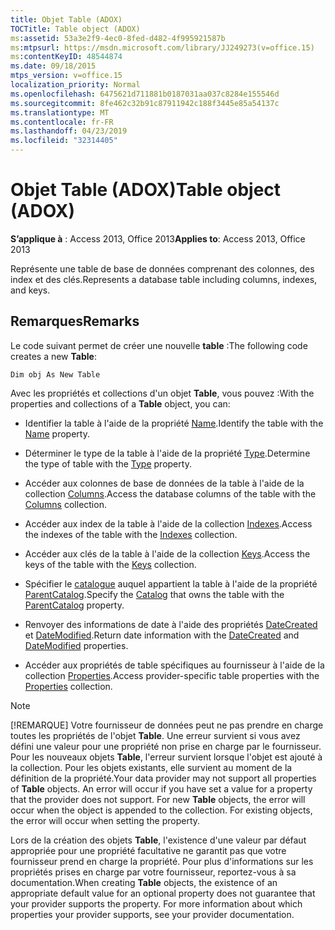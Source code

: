 ```yaml
---
title: Objet Table (ADOX)
TOCTitle: Table object (ADOX)
ms:assetid: 53a3e2f9-4ec0-8fed-d482-4f995921587b
ms:mtpsurl: https://msdn.microsoft.com/library/JJ249273(v=office.15)
ms:contentKeyID: 48544874
ms.date: 09/18/2015
mtps_version: v=office.15
localization_priority: Normal
ms.openlocfilehash: 6475621d711881b0187031aa037c8284e155546d
ms.sourcegitcommit: 8fe462c32b91c87911942c188f3445e85a54137c
ms.translationtype: MT
ms.contentlocale: fr-FR
ms.lasthandoff: 04/23/2019
ms.locfileid: "32314405"
---
```

# <a name="table-object-adox"></a><span data-ttu-id="8e079-102">Objet Table (ADOX)</span><span class="sxs-lookup"><span data-stu-id="8e079-102">Table object (ADOX)</span></span>

<span data-ttu-id="8e079-103">**S’applique à** : Access 2013, Office 2013</span><span class="sxs-lookup"><span data-stu-id="8e079-103">**Applies to**: Access 2013, Office 2013</span></span>

<span data-ttu-id="8e079-104">Représente une table de base de données comprenant des colonnes, des index et des clés.</span><span class="sxs-lookup"><span data-stu-id="8e079-104">Represents a database table including columns, indexes, and keys.</span></span>

## <a name="remarks"></a><span data-ttu-id="8e079-105">Remarques</span><span class="sxs-lookup"><span data-stu-id="8e079-105">Remarks</span></span>

<span data-ttu-id="8e079-106">Le code suivant permet de créer une nouvelle **table** :</span><span class="sxs-lookup"><span data-stu-id="8e079-106">The following code creates a new **Table**:</span></span>

`Dim obj As New Table`

<span data-ttu-id="8e079-107">Avec les propriétés et collections d'un objet **Table**, vous pouvez :</span><span class="sxs-lookup"><span data-stu-id="8e079-107">With the properties and collections of a **Table** object, you can:</span></span>

- <span data-ttu-id="8e079-108">Identifier la table à l'aide de la propriété [Name](name-property-adox.md).</span><span class="sxs-lookup"><span data-stu-id="8e079-108">Identify the table with the [Name](name-property-adox.md) property.</span></span>

- <span data-ttu-id="8e079-109">Déterminer le type de la table à l'aide de la propriété [Type](https://docs.microsoft.com/office/vba/access/concepts/miscellaneous/type-property-tableadox).</span><span class="sxs-lookup"><span data-stu-id="8e079-109">Determine the type of table with the [Type](https://docs.microsoft.com/office/vba/access/concepts/miscellaneous/type-property-tableadox) property.</span></span>

- <span data-ttu-id="8e079-110">Accéder aux colonnes de base de données de la table à l'aide de la collection [Columns](columns-collection-adox.md).</span><span class="sxs-lookup"><span data-stu-id="8e079-110">Access the database columns of the table with the [Columns](columns-collection-adox.md) collection.</span></span>

- <span data-ttu-id="8e079-111">Accéder aux index de la table à l'aide de la collection [Indexes](indexes-collection-adox.md).</span><span class="sxs-lookup"><span data-stu-id="8e079-111">Access the indexes of the table with the [Indexes](indexes-collection-adox.md) collection.</span></span>

- <span data-ttu-id="8e079-112">Accéder aux clés de la table à l'aide de la collection [Keys](keys-collection-adox.md).</span><span class="sxs-lookup"><span data-stu-id="8e079-112">Access the keys of the table with the [Keys](keys-collection-adox.md) collection.</span></span>

- <span data-ttu-id="8e079-113">Spécifier le [catalogue](catalog-object-adox.md) auquel appartient la table à l'aide de la propriété [ParentCatalog](parentcatalog-property-adox.md).</span><span class="sxs-lookup"><span data-stu-id="8e079-113">Specify the [Catalog](catalog-object-adox.md) that owns the table with the [ParentCatalog](parentcatalog-property-adox.md) property.</span></span>

- <span data-ttu-id="8e079-114">Renvoyer des informations de date à l'aide des propriétés [DateCreated](datecreated-property-adox.md) et [DateModified](datemodified-property-adox.md).</span><span class="sxs-lookup"><span data-stu-id="8e079-114">Return date information with the [DateCreated](datecreated-property-adox.md) and [DateModified](datemodified-property-adox.md) properties.</span></span>

- <span data-ttu-id="8e079-115">Accéder aux propriétés de table spécifiques au fournisseur à l'aide de la collection [Properties](properties-collection-ado.md).</span><span class="sxs-lookup"><span data-stu-id="8e079-115">Access provider-specific table properties with the [Properties](properties-collection-ado.md) collection.</span></span>


> [!NOTE]
> <span data-ttu-id="8e079-p101">[!REMARQUE] Votre fournisseur de données peut ne pas prendre en charge toutes les propriétés de l'objet **Table**. Une erreur survient si vous avez défini une valeur pour une propriété non prise en charge par le fournisseur. Pour les nouveaux objets **Table**, l'erreur survient lorsque l'objet est ajouté à la collection. Pour les objets existants, elle survient au moment de la définition de la propriété.</span><span class="sxs-lookup"><span data-stu-id="8e079-p101">Your data provider may not support all properties of **Table** objects. An error will occur if you have set a value for a property that the provider does not support. For new **Table** objects, the error will occur when the object is appended to the collection. For existing objects, the error will occur when setting the property.</span></span>

<span data-ttu-id="8e079-p102">Lors de la création des objets **Table**, l'existence d'une valeur par défaut appropriée pour une propriété facultative ne garantit pas que votre fournisseur prend en charge la propriété. Pour plus d'informations sur les propriétés prises en charge par votre fournisseur, reportez-vous à sa documentation.</span><span class="sxs-lookup"><span data-stu-id="8e079-p102">When creating **Table** objects, the existence of an appropriate default value for an optional property does not guarantee that your provider supports the property. For more information about which properties your provider supports, see your provider documentation.</span></span>

